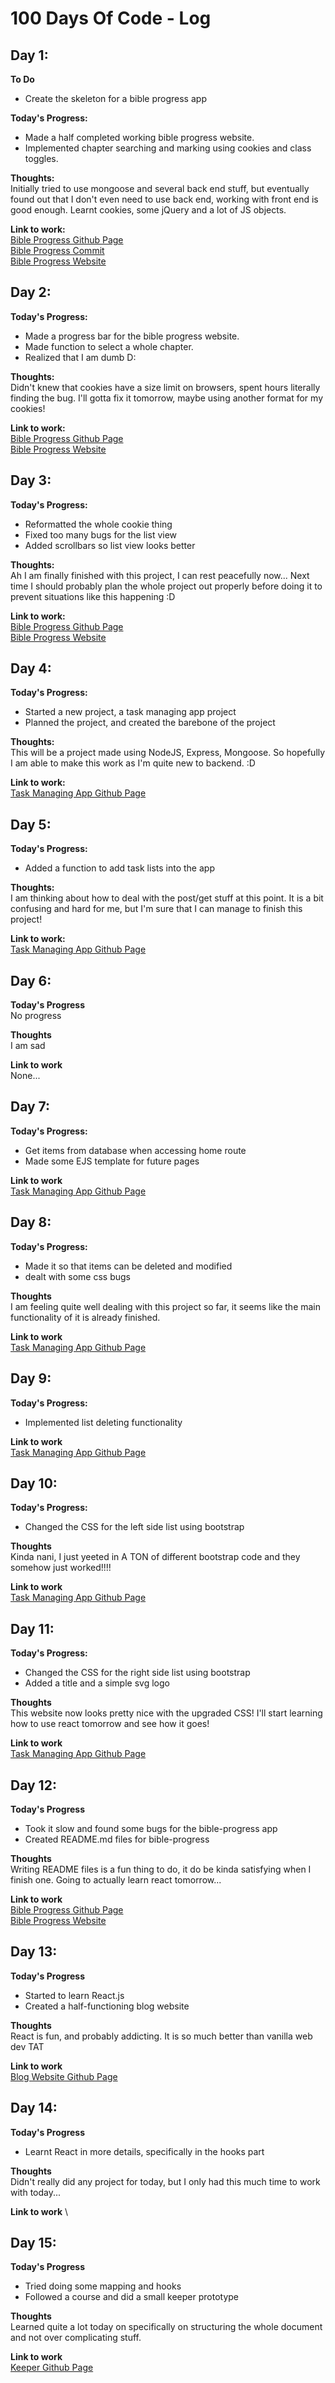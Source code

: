 # 100 Days Of Code - Log

## Day 1: 

**To Do**
- Create the skeleton for a bible progress app

**Today's Progress:**
- Made a half completed working bible progress website. 
- Implemented chapter searching and marking using cookies and class toggles.

**Thoughts:** \
Initially tried to use mongoose and several back end stuff, but eventually found out that I don't even need to use back end, working with front end is good enough.
Learnt cookies, some jQuery and a lot of JS objects.

**Link to work:** \
[Bible Progress Github Page](https://github.com/Hosef99/bible-progress)\
[Bible Progress Commit](https://github.com/Hosef99/bible-progress/commit/0c917055183e24c2cf88d76367edd0d0ae2696e7)\
[Bible Progress Website](https://hosef99.github.io/bible-progress/)

## Day 2: 

**Today's Progress:**
- Made a progress bar for the bible progress website.
- Made function to select a whole chapter.
- Realized that I am dumb D:

**Thoughts:** \
Didn't knew that cookies have a size limit on browsers, spent hours literally finding the bug. I'll gotta fix it tomorrow, maybe using another format for my cookies!

**Link to work:** \
[Bible Progress Github Page](https://github.com/Hosef99/bible-progress)\
[Bible Progress Website](https://hosef99.github.io/bible-progress/#)

## Day 3: 

**Today's Progress:**
- Reformatted the whole cookie thing
- Fixed too many bugs for the list view
- Added scrollbars so list view looks better

**Thoughts:** \
Ah I am finally finished with this project, I can rest peacefully now... Next time I should probably plan the whole project out properly before doing it to prevent situations like this happening :D

**Link to work:** \
[Bible Progress Github Page](https://github.com/Hosef99/bible-progress)\
[Bible Progress Website](https://hosef99.github.io/bible-progress/#)

## Day 4: 

**Today's Progress:**
- Started a new project, a task managing app project
- Planned the project, and created the barebone of the project

**Thoughts:** \
This will be a project made using NodeJS, Express, Mongoose. So hopefully I am able to make this work as I'm quite new to backend. :D

**Link to work:** \
[Task Managing App Github Page](https://github.com/Hosef99/task-managing-app)

## Day 5: 

**Today's Progress:**
- Added a function to add task lists into the app 

**Thoughts:** \
I am thinking about how to deal with the post/get stuff at this point. It is a bit confusing and hard for me, but I'm sure that I can manage to finish this project!

**Link to work:** \
[Task Managing App Github Page](https://github.com/Hosef99/task-managing-app)

## Day 6:

**Today's Progress** \
No progress

**Thoughts** \
I am sad

**Link to work** \
None...

## Day 7:

**Today's Progress:**
- Get items from database when accessing home route
- Made some EJS template for future pages

**Link to work** \
[Task Managing App Github Page](https://github.com/Hosef99/task-managing-app)

## Day 8:

**Today's Progress:**
- Made it so that items can be deleted and modified 
- dealt with some css bugs 

**Thoughts** \
I am feeling quite well dealing with this project so far, it seems like the main functionality of it is already finished.

**Link to work** \
[Task Managing App Github Page](https://github.com/Hosef99/task-managing-app)

## Day 9:

**Today's Progress:**
- Implemented list deleting functionality

**Link to work** \
[Task Managing App Github Page](https://github.com/Hosef99/task-managing-app)

## Day 10:

**Today's Progress:**
- Changed the CSS for the left side list using bootstrap

**Thoughts** \
Kinda nani, I just yeeted in A TON of different bootstrap code and they somehow just worked!!!!

**Link to work** \
[Task Managing App Github Page](https://github.com/Hosef99/task-managing-app)

## Day 11:

**Today's Progress:**
- Changed the CSS for the right side list using bootstrap
- Added a title and a simple svg logo

**Thoughts** \
This website now looks pretty nice with the upgraded CSS! I'll start learning how to use react tomorrow and see how it goes!

**Link to work** \
[Task Managing App Github Page](<https://github.com/Hosef99/task-managing-app>)

## Day 12:

**Today's Progress**
- Took it slow and found some bugs for the bible-progress app
- Created README.md files for bible-progress

**Thoughts** \
Writing README files is a fun thing to do, it do be kinda satisfying when I finish one. Going to actually learn react tomorrow...

**Link to work** \
[Bible Progress Github Page](https://github.com/Hosef99/bible-progress) \
[Bible Progress Website](https://hosef99.github.io/bible-progress/)

## Day 13:

**Today's Progress**
- Started to learn React.js
- Created a half-functioning blog website

**Thoughts** \
React is fun, and probably addicting. It is so much better than vanilla web dev TAT

**Link to work** \
[Blog Website Github Page](https://github.com/Hosef99/blog-website-v2)

## Day 14:

**Today's Progress**
- Learnt React in more details, specifically in the hooks part

**Thoughts** \
Didn't really did any project for today, but I only had this much time to work with today... 

**Link to work** \

## Day 15:

**Today's Progress**
- Tried doing some mapping and hooks
- Followed a course and did a small keeper prototype

**Thoughts** \
Learned quite a lot today on specifically on structuring the whole document and not over complicating stuff.

**Link to work** \
[Keeper Github Page](https://github.com/Hosef99/keeper)